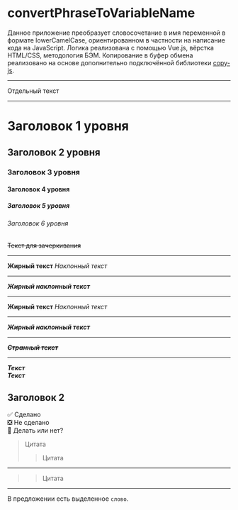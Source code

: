 # convertPhraseToVariableName
Данное приложение преобразует словосочетание в имя переменной в формате lowerCamelCase, ориентированном в частности на написание кода на JavaScript. Логика реализована с помощью Vue.js, вёрстка HTML/CSS, методология БЭМ. Копирование в буфер обмена реализовано на основе дополнительно подключённой библиотеки [copy-js](https://www.npmjs.com/package/copy-js).


____
Отдельный текст
____

# Заголовок 1 уровня
## Заголовок 2 уровня
### Заголовок 3 уровня
#### Заголовок 4 уровня
##### Заголовок 5 уровня
###### Заголовок 6 уровня
~~Текст для зачеркивания~~
____
**Жирный текст**
*Наклонный текст*
____
***Жирный наклонный текст***
____
__Жирный текст__
_Наклонный текст_
____
___Жирный наклонный текст___
____
__*~~Странный текст~~*__
____
**_Текст_**    
*__Текст__*

Заголовок 2
--

:white_check_mark: Сделано    
:negative_squared_cross_mark: Не сделано    
:black_square_button: Делать или нет?

> Цитата
> > Цитата
____
> > Цитата
____
В предложении есть выделенное `слово`.
